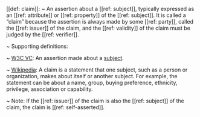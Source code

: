 [[def: claim]]:
~ An assertion about a [[ref: subject]], typically expressed as an [[ref: attribute]] or [[ref: property]] of the [[ref: subject]]. It is called a “claim” because the assertion is always made by some [[ref: party]], called the [[ref: issuer]] of the claim, and the [[ref: validity]] of the claim must be judged by the [[ref: verifier]]. 

~ Supporting definitions:

~ [W3C VC](https://www.w3.org/TR/vc-data-model/#terminology): An assertion made about a [subject](https://www.w3.org/TR/vc-data-model/#dfn-subjects).

~ [Wikipedia](https://en.wikipedia.org/wiki/Claims-based_identity): A claim is a statement that one subject, such as a person or organization, makes about itself or another subject. For example, the statement can be about a name, group, buying preference, ethnicity, privilege, association or capability.

~ Note: If the [[ref: issuer]] of the claim is also the [[ref: subject]] of the claim, the claim is [[ref: self-asserted]].


